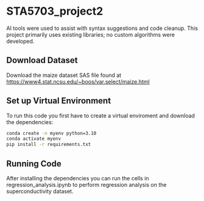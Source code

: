 # STA5703_project2

AI tools were used to assist with syntax suggestions and code cleanup.
This project primarily uses existing libraries; no custom algorithms were developed.

## Download Dataset
Download the maize dataset SAS file found at https://www4.stat.ncsu.edu/~boos/var.select/maize.html

## Set up Virtual Environment
To run this code you first have to create a virtual enviroment and download the dependencies:
```bash
conda create -n myenv python=3.10
conda activate myenv
pip install -r requirements.txt
```

## Running Code
After installing the dependencies you can run the cells in regression_analysis.ipynb to perform regression analysis on the superconductivity dataset.